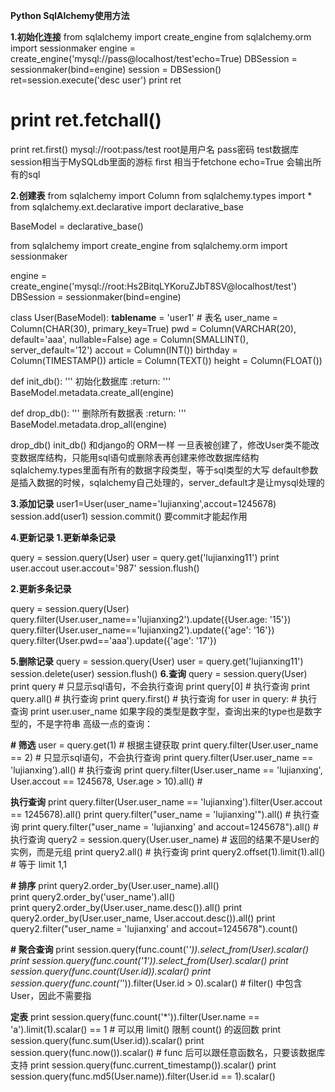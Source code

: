 **Python SqlAlchemy使用方法**

**1.初始化连接**
from sqlalchemy import create_engine
from sqlalchemy.orm import sessionmaker
engine = create_engine('mysql://pass@localhost/test'echo=True)
DBSession = sessionmaker(bind=engine)
session = DBSession()
ret=session.execute('desc user')
print ret
# print ret.fetchall()
print ret.first()
mysql://root:pass/test
root是用户名 pass密码 test数据库
session相当于MySQLdb里面的游标
first 相当于fetchone
echo=True 会输出所有的sql

**2.创建表**
from sqlalchemy import Column
from sqlalchemy.types import *
from sqlalchemy.ext.declarative import declarative_base

BaseModel = declarative_base()

from sqlalchemy import create_engine
from sqlalchemy.orm import sessionmaker

engine = create_engine('mysql://root:Hs2BitqLYKoruZJbT8SV@localhost/test')
DBSession = sessionmaker(bind=engine)


class User(BaseModel):
    __tablename__ = 'user1'  # 表名
    user_name = Column(CHAR(30), primary_key=True)
    pwd = Column(VARCHAR(20), default='aaa', nullable=False)
    age = Column(SMALLINT(), server_default='12')
    accout = Column(INT())
    birthday = Column(TIMESTAMP())
    article = Column(TEXT())
    height = Column(FLOAT())


def init_db():
    '''
    初始化数据库
    :return:
    '''
    BaseModel.metadata.create_all(engine)


def drop_db():
    '''
    删除所有数据表
    :return:
    '''
    BaseModel.metadata.drop_all(engine)


drop_db()
init_db()
和django的 ORM一样 一旦表被创建了，修改User类不能改变数据库结构，只能用sql语句或删除表再创建来修改数据库结构
sqlalchemy.types里面有所有的数据字段类型，等于sql类型的大写
default参数是插入数据的时候，sqlalchemy自己处理的，server_default才是让mysql处理的

**3.添加记录**
user1=User(user_name='lujianxing',accout=1245678)
session.add(user1)
session.commit()
要commit才能起作用

**4.更新记录**
**1.更新单条记录**

query = session.query(User) 
user = query.get('lujianxing11')
print user.accout
user.accout='987'
session.flush()

**2.更新多条记录**

query = session.query(User)
query.filter(User.user_name=='lujianxing2').update({User.age: '15'})
query.filter(User.user_name=='lujianxing2').update({'age': '16'})
query.filter(User.pwd=='aaa').update({'age': '17'})

**5.删除记录**
query = session.query(User)
user = query.get('lujianxing11')
session.delete(user)
session.flush()
**6.查询**
query = session.query(User)
print query  # 只显示sql语句，不会执行查询
print query[0]  # 执行查询
print query.all()  # 执行查询
print query.first()  # 执行查询
for user in query:  # 执行查询
    print user.user_name
如果字段的类型是数字型，查询出来的type也是数字型的，不是字符串
高级一点的查询：

**# 筛选**
user = query.get(1) # 根据主键获取
print query.filter(User.user_name == 2)  # 只显示sql语句，不会执行查询
print query.filter(User.user_name == 'lujianxing').all()  # 执行查询
print query.filter(User.user_name == 'lujianxing', User.accout == 1245678, User.age > 10).all()  # 

**执行查询**
print query.filter(User.user_name == 'lujianxing').filter(User.accout == 1245678).all()
print query.filter("user_name = 'lujianxing'").all()  # 执行查询
print query.filter("user_name = 'lujianxing' and accout=1245678").all()  # 执行查询
query2 = session.query(User.user_name)  # 返回的结果不是User的实例，而是元组
print query2.all()  # 执行查询
print query2.offset(1).limit(1).all()  # 等于 limit 1,1

**# 排序**
print query2.order_by(User.user_name).all()  
print query2.order_by('user_name').all()  
print query2.order_by(User.user_name.desc()).all()
print query2.order_by(User.user_name, User.accout.desc()).all()
print query2.filter("user_name = 'lujianxing' and accout=1245678").count()

**# 聚合查询**
print session.query(func.count('*')).select_from(User).scalar()
print session.query(func.count('1')).select_from(User).scalar()
print session.query(func.count(User.id)).scalar()
print session.query(func.count('*')).filter(User.id > 0).scalar() # filter() 中包含 User，因此不需要指

**定表**
print session.query(func.count('*')).filter(User.name == 'a').limit(1).scalar() == 1 # 可以用 limit() 限制 count() 的返回数
print session.query(func.sum(User.id)).scalar()
print session.query(func.now()).scalar() # func 后可以跟任意函数名，只要该数据库支持
print session.query(func.current_timestamp()).scalar()
print session.query(func.md5(User.name)).filter(User.id == 1).scalar()